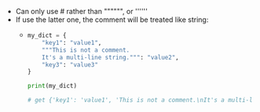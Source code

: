 - Can only use # rather than """""", or ''''''
- If use the latter one, the comment will be treated like string:
	- ```python
	  my_dict = {
	      "key1": "value1",
	      """This is not a comment.
	      It's a multi-line string.""": "value2",
	      "key3": "value3"
	  }
	  
	  print(my_dict)
	  
	  # get {'key1': 'value1', 'This is not a comment.\nIt's a multi-line string.': 'value2', 'key3': 'value3'}
	  
	  ```